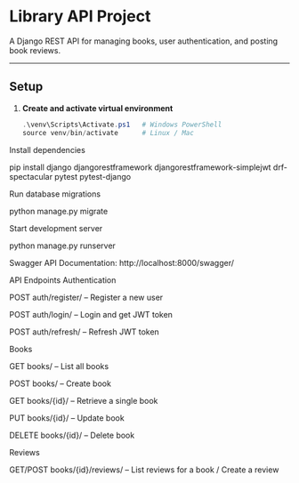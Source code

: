 # Library API Project

A Django REST API for managing books, user authentication, and posting book reviews.

---

## Setup

1. **Create and activate virtual environment**  
   ```powershell
   .\venv\Scripts\Activate.ps1   # Windows PowerShell
   source venv/bin/activate      # Linux / Mac
Install dependencies

pip install django djangorestframework djangorestframework-simplejwt drf-spectacular pytest pytest-django


Run database migrations

python manage.py migrate


Start development server

python manage.py runserver


Swagger API Documentation:
http://localhost:8000/swagger/

API Endpoints
Authentication

POST auth/register/ – Register a new user

POST auth/login/ – Login and get JWT token

POST auth/refresh/ – Refresh JWT token

Books

GET books/ – List all books

POST books/ – Create book

GET books/{id}/ – Retrieve a single book

PUT books/{id}/ – Update book

DELETE books/{id}/ – Delete book

Reviews

GET/POST books/{id}/reviews/ – List reviews for a book / Create a review
